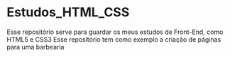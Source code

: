# Estudos_HTML_CSS
Esse repositório serve para guardar os meus estudos de Front-End, como HTML5 e CSS3 
Esse repositório tem como exemplo a criação de páginas para uma barbearia
